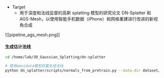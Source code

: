 *   Target
    *  用于深度和法线监督的高斯 splatting 模型的研究论文 DN-Splatter 和 AGS-Mesh，以使用智能手机数据（iPhone）和网格重建进行改进的新视角合成

![[pipeline_ags_mesh.png]]
#### 生成估计法线
```bash
cd /home/lab/3D_Gaussian_Splatting/dn-splatter

# 使用omnidata模型权重生成法线
python dn_splatter/scripts/normals_from_pretrain.py --data-dir dataset/room_datasets/vr_room/iphone/long_capture/ 
```
